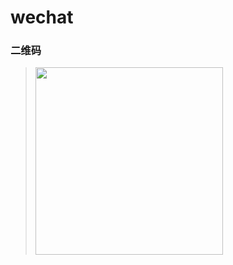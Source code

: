 # wechat
### 二维码
> <img width=300px height=300px src=http://mmbiz.qpic.cn/mmbiz_jpg/fc67kMfJsWeqHPjl5BicZEPpRymzZRhkInOAxXue98IG9Wsd5Dt2JI1hNdCRYV3DzaP597kdiavpmvJDibDmaJ1kw/0></img>
